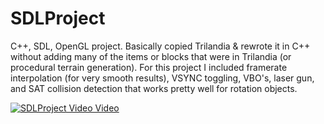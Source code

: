 # SDLProject
C++, SDL, OpenGL project.  Basically copied Trilandia &amp; rewrote it in C++ without adding many of the items or blocks that were in Trilandia (or procedural terrain generation).  For this project I included framerate interpolation (for very smooth results), VSYNC toggling, VBO's, laser gun, and SAT collision detection that works pretty well for rotation objects.

[![SDLProject Video Video](https://img.youtube.com/vi/EgQRvmPIvAg/0.jpg)](https://www.youtube.com/watch?v=EgQRvmPIvAg)






